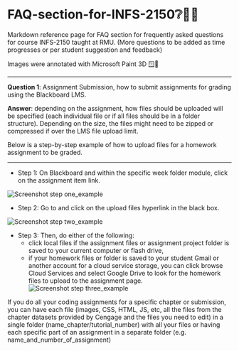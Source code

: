 # FAQ-section-for-INFS-2150❔🙋🏻 
<p>Markdown reference page for FAQ section for frequently asked questions for course INFS-2150 taught at RMU. (More questions to be added as time progresses or per student suggestion and feedback)</p>
<p>Images were annotated with Microsoft Paint 3D 🪟🎨</p>

<hr/>

**Question 1**: Assignment Submission, how to submit assignments for grading using the Blackboard LMS.

**Answer**: depending on the assignment, how files should be uploaded will be specified (each individual file or if all files should be in a folder structure). Depending on the size, the files might need to be zipped or compressed if over the LMS file upload limit.

Below is a step-by-step example of how to upload files for a homework assignment to be graded.

<hr/>

  - Step 1: On Blackboard and within the specific week folder module, click on the assignment item link.
  
  ![Screenshot step one_example](https://github.com/user-attachments/assets/b8542414-f439-425e-a856-01998e568224)
  
  
  - Step 2: Go to and click on the upload files hyperlink in the black box.
  
  ![Screenshot step two_example](https://github.com/user-attachments/assets/ccda7083-bd62-4034-8c0f-e5ab4d8cfbde)
  
  
  - Step 3: Then, do either of the following:
    - click local files if the assignment files or assignment project folder is saved to your current computer or flash drive,
    - if your homework files or folder is saved to your student Gmail or another account for a cloud service storage, you can click browse Cloud Services and select Google Drive to look for the homework files to upload to the assignment page.
  ![Screenshot step three_example](https://github.com/user-attachments/assets/c46bff0c-fd3a-49bf-94fe-0667b6d844b1)


If you do all your coding assignments for a specific chapter or submission, you can have each file (images, CSS, HTML, JS, etc, all the files from the chapter datasets provided by Cengage and the files you need to edit) in a single folder (name_chapter/tutorial_number) with all your files or having each specific part of an assignment in a separate folder (e.g. name_and_number_of_assignment)
